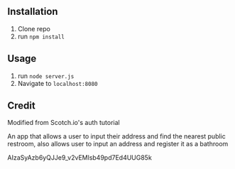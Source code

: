 ## Installation

1. Clone repo
2. run `npm install`

## Usage

1. run `node server.js`
2. Navigate to `localhost:8080`

## Credit

Modified from Scotch.io's auth tutorial


An app that allows a user to input their address and find the nearest public restroom, also allows user to input an address and register it as a bathroom

AIzaSyAzb6yQJJe9_v2vEMlsb49pd7Ed4UUG85k